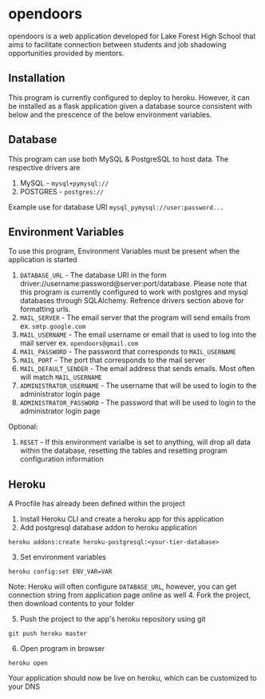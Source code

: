 # opendoors

opendoors is a web application developed for Lake Forest High School that aims to facilitate connection between students and job shadowing opportunities provided by mentors.

## Installation

This program is currently configured to deploy to heroku. However, it can be installed as a flask application given a database source consistent with below and the prescence of the below environment variables.

## Database

This program can use both MySQL & PostgreSQL to host data. The respective drivers are

 1. MySQL - ```mysql+pymysql://```
 2. POSTGRES - ```postgres://```
 
 Example use for database URI ```mysql_pymysql://user:password...```

## Environment Variables

To use this program, Environment Variables must be present when the application is started
 1. ```DATABASE_URL``` - The database URI in the form driver://username:password@server:port/database. Please note that this program is currently configured to work with postgres and mysql databases through SQLAlchemy. Refrence drivers section above for formatting urls.
 2. ```MAIL_SERVER``` - The email server that the program will send emails from ex. ```smtp.google.com```
 3. ```MAIL_USERNAME``` - The email username or email that is used to log into the mail server ex. ```opendoors@gmail.com```
 4. ```MAIL_PASSWORD``` - The password that corresponds to ```MAIL_USERNAME```
 5. ```MAIL_PORT``` - The port that corresponds to the mail server
 6. ```MAIL_DEFAULT_SENDER``` - The email address that sends emails. Most often will match ```MAIL_USERNAME```
 7. ```ADMINISTRATOR_USERNAME``` - The username that will be used to login to the administrator login page
 8. ```ADMINISTRATOR_PASSWORD``` - The password that will be used to login to the administrator login page

Optional:
 1. ```RESET``` - If this environment varialbe is set to anything, will drop all data within the database, resetting the tables and resetting program configuration information
 
## Heroku

A Procfile has already been defined within the project

 1. Install Heroku CLI and create a heroku app for this application
 2. Add postgresql database addon to heroku application
 ```shell script
heroku addons:create heroku-postgresql:<your-tier-database>
```
 3. Set environment variables
 ```shell script
heroku config:set ENV_VAR=VAR
```
Note: Heroku will often configure ```DATABASE_URL```, however, you can get connection string from application page online as well
 4. Fork the project, then download contents to your folder
 
 5. Push the project to the app's heroku repository using git
 ```shell script
git push heroku master
```
 6. Open program in browser
```shell script
heroku open
```

Your application should now be live on heroku, which can be customized to your DNS
